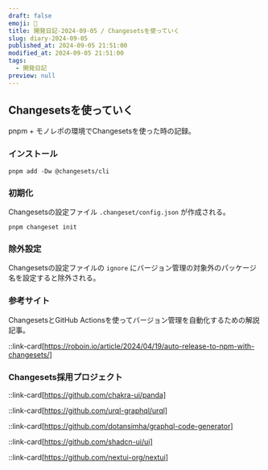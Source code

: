 ```yaml
---
draft: false
emoji: 🚢
title: 開発日記-2024-09-05 / Changesetsを使っていく
slug: diary-2024-09-05
published_at: 2024-09-05 21:51:00
modified_at: 2024-09-05 21:51:00
tags:
  - 開発日記
preview: null
---
```


## Changesetsを使っていく

pnpm + モノレポの環境でChangesetsを使った時の記録。

### インストール

```sh:Terminal
pnpm add -Dw @changesets/cli
```

### 初期化

Changesetsの設定ファイル `.changeset/config.json` が作成される。

```sh:Terminal
pnpm changeset init
```

### 除外設定

Changesetsの設定ファイルの `ignore` にバージョン管理の対象外のパッケージ名を設定すると除外される。

### 参考サイト

ChangesetsとGitHub Actionsを使ってバージョン管理を自動化するための解説記事。

::link-card[https://roboin.io/article/2024/04/19/auto-release-to-npm-with-changesets/]

### Changesets採用プロジェクト

::link-card[https://github.com/chakra-ui/panda]

::link-card[https://github.com/urql-graphql/urql]

::link-card[https://github.com/dotansimha/graphql-code-generator]

::link-card[https://github.com/shadcn-ui/ui]

::link-card[https://github.com/nextui-org/nextui]
